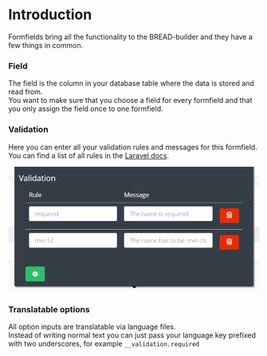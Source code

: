 # Introduction

Formfields bring all the functionality to the BREAD-builder and they have a few things in common.

### Field

The field is the column in your database table where the data is stored and read from.  
You want to make sure that you choose a field for every formfield and that you only assign the field once to one formfield.

### Validation

Here you can enter all your validation rules and messages for this formfield.  
You can find a list of all rules in the [Laravel docs](https://laravel.com/docs/validation#available-validation-rules).

![](../.gitbook/assets/validation.png)

### Translatable options

All option inputs are translatable via language files.  
Instead of writing normal text you can just pass your language key prefixed with two underscores, for example `__validation.required`

